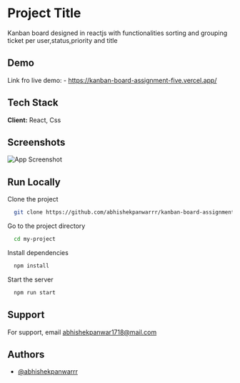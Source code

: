 
# Project Title

Kanban board designed in reactjs with functionalities sorting and grouping ticket per user,status,priority and title


## Demo

Link fro live demo: - 
https://kanban-board-assignment-five.vercel.app/


## Tech Stack

**Client:** React, Css




## Screenshots

![App Screenshot](https://via.placeholder.com/468x300?text=App+Screenshot+Here)


## Run Locally

Clone the project

```bash
  git clone https://github.com/abhishekpanwarrr/kanban-board-assignment
```

Go to the project directory

```bash
  cd my-project
```

Install dependencies

```bash
  npm install
```

Start the server

```bash
  npm run start
```


## Support

For support, email abhishekpanwar1718@mail.com


## Authors

- [@abhishekpanwarrr](https://www.github.com/abhishekpanwarrr)

